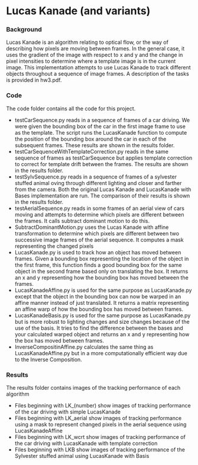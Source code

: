 # Lucas Kanade (and variants)
### Background
Lucas Kanade is an algorithm relating to optical flow, or the way of describing how pixels are moving between frames. In the general case, it uses the gradient of the image with respect to x and y and the change in pixel intensities to determine where a template image is in the current image. This implementation attempts to use Lucas Kanade to track different objects throughout a sequence of image frames. A description of the tasks is provided in hw3.pdf.

### Code
The code folder contains all the code for this project.
* testCarSequence.py reads in a sequence of frames of a car driving. We were given the bounding box of the car in the first image frame to use as the template. The script runs the LucasKanade function to compute the position of the bounding box around the car in each of the subsequent frames. These results are shown in the results folder.
* testCarSequenceWithTemplateCorrection.py reads in the same sequence of frames as testCarSequence but applies template correction to correct for template drift between the frames. The results are shown in the results folder.
* testSylvSequence.py reads in a sequence of frames of a sylvester stuffed animal oving through different lighting and closer and farther from the camera. Both the original Lucas Kanade and LucasKanade with Bases implementation are run. The comparison of their results is shown in the results folder.
* testAerialSequence.py reads in some frames of an aerial view of cars moving and attempts to determine which pixels are different between the frames. It calls subtract dominant motion to do this.
* SubtractDominantMotion.py uses the Lucas Kanade with affine transformation to determine which pixels are different between two successive image frames of the aerial sequence. It computes a mask representing the changed pixels
* LucasKanade.py is used to track how an object has moved between frames. Given a bounding box representing the location of the object in the first frame, this function finds a good bounding box for the same object in the second frame based only on translating the box. It returns an x and y representing how the bounding box has moved between the frames.
* LucasKanadeAffine.py is used for the same purpose as LucasKanade.py except that the object in the bounding box can now be warped in an affine manner instead of just translated. It returns a matrix representing an affine warp of how the bounding box has moved between frames.
* LucasKanadeBasis.py is used for the same purpose as LucasKanade.py but is more robust to lighting changes and size changes because of the use of the basis. It tries to find the difference between the bases and your calculated warped object and returns an x and y representing how the box has moved between frames.
* InverseCompositinAffine.py calculates the same thing as LucasKanadeAffine.py but in a more computationally efficient way due to the Inverse Composition.

### Results
The results folder contains images of the tracking performance of each algorithm
* Files beginning with LK_(number) show images of tracking performance of the car driving with simple LucasKanade
* Files beginning with LK_aerial show images of tracking performance using a mask to represent changed pixels in the aerial sequence using LucasKanadeAffine
* Files beginning with LK_wcrt show images of tracking performance of the car driving with LucasKanade with template correction
* Files beginning with LKB show images of tracking performance of the Sylvester stuffed animal using LucasKanade with Basis
